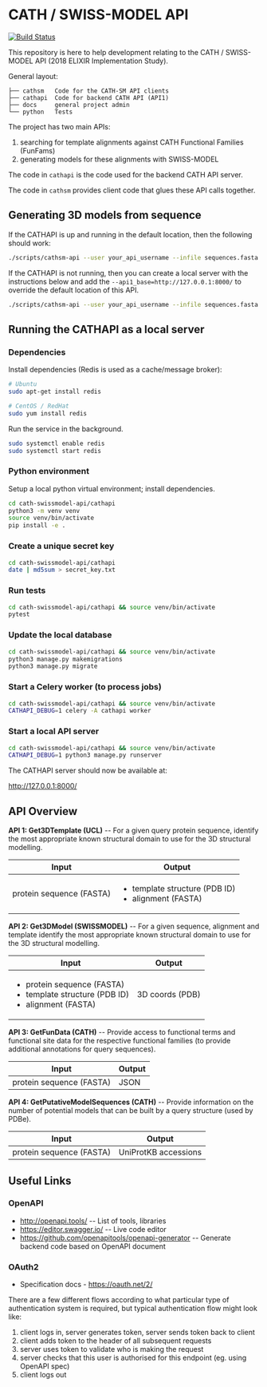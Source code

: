 # CATH / SWISS-MODEL API

[![Build Status](https://travis-ci.com/CATH-SWISSMODEL/cath-swissmodel-api.svg?branch=master)](https://travis-ci.com/CATH-SWISSMODEL/cath-swissmodel-api)

This repository is here to help development relating to the CATH / SWISS-MODEL API (2018 ELIXIR Implementation Study).

General layout:

```
├── cathsm   Code for the CATH-SM API clients
├── cathapi  Code for backend CATH API (API1)
├── docs     general project admin
└── python   Tests
```

The project has two main APIs: 

1. searching for template alignments against CATH Functional Families (FunFams)
1. generating models for these alignments with SWISS-MODEL

The code in `cathapi` is the code used for the backend CATH API server.

The code in `cathsm` provides client code that glues these API calls together. 

## Generating 3D models from sequence

If the CATHAPI is up and running in the default location, then the following should work:

```sh
./scripts/cathsm-api --user your_api_username --infile sequences.fasta -outdir ./output_pdb_dir
```

If the CATHAPI is not running, then you can create a local server with the instructions below and add the `--api1_base=http://127.0.0.1:8000/` to override the default location of this API.

```sh
./scripts/cathsm-api --user your_api_username --infile sequences.fasta -outdir ./output_pdb_dir --api1_base=http://127.0.0.1:8000
```


## Running the CATHAPI as a local server

### Dependencies

Install dependencies (Redis is used as a cache/message broker):

```sh
# Ubuntu
sudo apt-get install redis 

# CentOS / RedHat
sudo yum install redis
```
Run the service in the background.

```sh
sudo systemctl enable redis
sudo systemctl start redis
```

### Python environment

Setup a local python virtual environment; install dependencies.

```sh
cd cath-swissmodel-api/cathapi
python3 -m venv venv
source venv/bin/activate
pip install -e .
```

### Create a unique secret key

```sh
cd cath-swissmodel-api/cathapi
date | md5sum > secret_key.txt
```

### Run tests

```sh
cd cath-swissmodel-api/cathapi && source venv/bin/activate
pytest
```

### Update the local database

```sh
cd cath-swissmodel-api/cathapi && source venv/bin/activate
python3 manage.py makemigrations
python3 manage.py migrate
```

### Start a Celery worker (to process jobs)

```sh
cd cath-swissmodel-api/cathapi && source venv/bin/activate
CATHAPI_DEBUG=1 celery -A cathapi worker
```

### Start a local API server

```sh
cd cath-swissmodel-api/cathapi && source venv/bin/activate
CATHAPI_DEBUG=1 python3 manage.py runserver
```

The CATHAPI server should now be available at:

http://127.0.0.1:8000/





## API Overview

**API 1: Get3DTemplate (UCL)** -- For a given query protein sequence, identify the most appropriate known structural domain to use for the 3D structural modelling.

| Input | Output |
|---|---|
| protein sequence (FASTA) | <ul><li>template structure (PDB ID)</li><li>alignment (FASTA)</li></ul> |

**API 2: Get3DModel (SWISSMODEL)** -- For a given sequence, alignment and template identify the most appropriate known structural domain to use for the 3D structural modelling.

| Input | Output |
|---|---|
| <ul><li>protein sequence (FASTA)</li><li>template structure (PDB ID)</li><li> alignment (FASTA)</li></ul> | 3D coords (PDB) |

**API 3: GetFunData (CATH)** -- Provide access to functional terms and functional site data for the respective functional families (to provide additional annotations for query sequences).

| Input | Output |
|---|---|
| protein sequence (FASTA) | JSON |

**API 4: GetPutativeModelSequences (CATH)** -- Provide information on the number of potential models that can be built by a query structure (used by PDBe).

| Input | Output |
|---|---|
| protein sequence (FASTA) | UniProtKB accessions |


## Useful Links

### OpenAPI

* http://openapi.tools/ -- List of tools, libraries
* https://editor.swagger.io/ -- Live code editor
* https://github.com/openapitools/openapi-generator -- Generate backend code based on OpenAPI document

### OAuth2

* Specification docs - https://oauth.net/2/

There are a few different flows according to what particular type of authentication system is required, but typical authentication flow might look like:
1. client logs in, server generates token, server sends token back to client
1. client adds token to the header of all subsequent requests
1. server uses token to validate who is making the request
1. server checks that this user is authorised for this endpoint (eg. using OpenAPI spec)
1. client logs out

